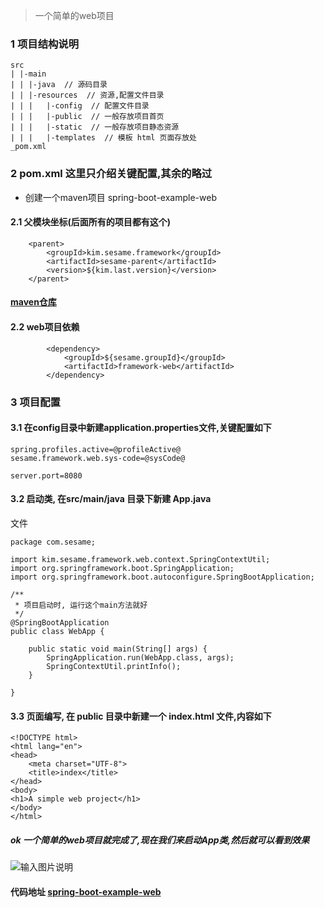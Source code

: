 > 一个简单的web项目

### 1 项目结构说明
```
src     
| |-main
| | |-java  // 源码目录
| | |-resources  // 资源,配置文件目录
| | |   |-config  // 配置文件目录
| | |   |-public  // 一般存放项目首页
| | |   |-static  // 一般存放项目静态资源
| | |   |-templates  // 模板 html 页面存放处
_pom.xml 
```
### 2 pom.xml 这里只介绍关键配置,其余的略过
- 创建一个maven项目 spring-boot-example-web

#### 2.1 父模块坐标(后面所有的项目都有这个) 
```
    <parent>
        <groupId>kim.sesame.framework</groupId>
        <artifactId>sesame-parent</artifactId>
        <version>${kim.last.version}</version>
    </parent>
```
#### [maven仓库](http://search.maven.org/#search%7Cga%7C1%7Ckim.sesame)

#### 2.2 web项目依赖
```
        <dependency>
            <groupId>${sesame.groupId}</groupId>
            <artifactId>framework-web</artifactId>
        </dependency>
```

### 3 项目配置
#### 3.1 在config目录中新建application.properties文件,关键配置如下
```
spring.profiles.active=@profileActive@
sesame.framework.web.sys-code=@sysCode@

server.port=8080
```

#### 3.2 启动类, 在src/main/java 目录下新建 App.java
文件
```
package com.sesame;

import kim.sesame.framework.web.context.SpringContextUtil;
import org.springframework.boot.SpringApplication;
import org.springframework.boot.autoconfigure.SpringBootApplication;

/**
 * 项目启动时, 运行这个main方法就好
 */
@SpringBootApplication
public class WebApp {

    public static void main(String[] args) {
        SpringApplication.run(WebApp.class, args);
        SpringContextUtil.printInfo();
    }

}

```
#### 3.3 页面编写, 在 public 目录中新建一个 index.html 文件,内容如下
```
<!DOCTYPE html>
<html lang="en">
<head>
    <meta charset="UTF-8">
    <title>index</title>
</head>
<body>
<h1>A simple web project</h1>
</body>
</html>
```

##### ok 一个简单的web项目就完成了,现在我们来启动App类,然后就可以看到效果

![输入图片说明](https://gitee.com/uploads/images/2017/1222/213611_00e9c5aa_1599674.png "屏幕截图.png")

#### 代码地址 [spring-boot-example-web](https://gitee.com/sesamekim/demo/tree/master/spring-boot-example/spring-boot-example-web)